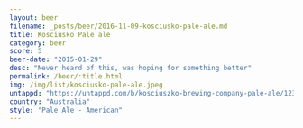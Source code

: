 ```yaml
---
layout: beer
filename: _posts/beer/2016-11-09-kosciusko-pale-ale.md
title: Kosciusko Pale ale
category: beer
score: 5
beer-date: "2015-01-29"
desc: "Never heard of this, was hoping for something better"
permalink: /beer/:title.html
img: /img/list/kosciusko-pale-ale.jpeg
untappd: "https://untappd.com/b/kosciuszko-brewing-company-pale-ale/12351"
country: "Australia"
style: "Pale Ale - American"
---
```

